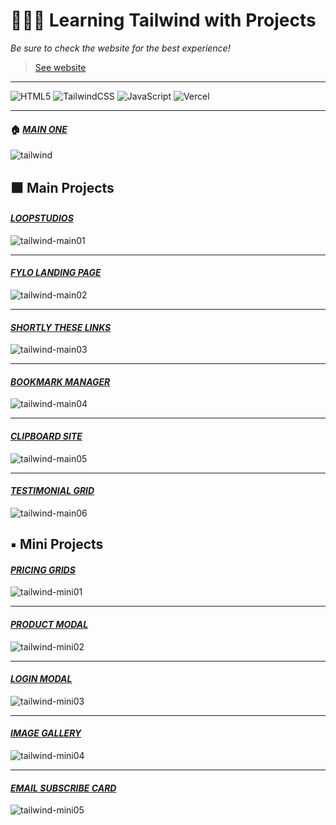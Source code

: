 # 🏄🏻‍♂️ Learning Tailwind with Projects

*Be sure to check the website for the best experience!*
> [See website](https://tailwind-projects.vercel.app/)
<hr />

![HTML5](https://img.shields.io/badge/html5-%23E34F26.svg?style=for-the-badge&logo=html5&logoColor=white)
![TailwindCSS](https://img.shields.io/badge/tailwindcss-%2338B2AC.svg?style=for-the-badge&logo=tailwind-css&logoColor=white)
![JavaScript](https://img.shields.io/badge/javascript-%23323330.svg?style=for-the-badge&logo=javascript&logoColor=%23F7DF1E)
![Vercel](https://img.shields.io/badge/vercel-%23000000.svg?style=for-the-badge&logo=vercel&logoColor=white)
<hr />

#### 🏠 [*MAIN ONE*](https://tailwind-projects.vercel.app/)

![tailwind](https://user-images.githubusercontent.com/46372998/178103920-a2104292-cebb-4e1e-8abb-946119f9d812.png)

## ⬛️ Main Projects

#### [*LOOPSTUDIOS*](https://tailwind-projects.vercel.app/main-projects/loopstudios/index.html)

![tailwind-main01](https://user-images.githubusercontent.com/46372998/178103735-3b928be7-8521-43b1-b1e1-d817862e033d.png)
<hr />

#### [*FYLO LANDING PAGE*](https://tailwind-projects.vercel.app/main-projects/fylo/index.html)

![tailwind-main02](https://user-images.githubusercontent.com/46372998/178103772-8170f8e5-f4ba-4b0e-860d-4e9c9d173e18.png)
<hr />

#### [*SHORTLY THESE LINKS*](https://tailwind-projects.vercel.app/main-projects/shortly/index.html)

![tailwind-main03](https://user-images.githubusercontent.com/46372998/178103799-b7c61657-f237-40e1-b28d-7e4ac29b63ce.png)
<hr />

#### [*BOOKMARK MANAGER*](https://tailwind-projects.vercel.app/main-projects/bookmark/index.html)

![tailwind-main04](https://user-images.githubusercontent.com/46372998/178103828-22bfcbb8-bd2e-43f8-a8c9-582bf6c018d4.png)
<hr />

#### [*CLIPBOARD SITE*](https://tailwind-projects.vercel.app/main-projects/clipboard/index.html)

![tailwind-main05](https://user-images.githubusercontent.com/46372998/178103859-76b64b80-3915-435f-a10a-8bf735913bab.png)
<hr />

#### [*TESTIMONIAL GRID*](https://tailwind-projects.vercel.app/main-projects/testimonials/index.html)

![tailwind-main06](https://user-images.githubusercontent.com/46372998/178103901-636c906d-796c-4194-881e-a163633b14a5.png)

## ▪️ Mini Projects

#### [*PRICING GRIDS*](https://tailwind-projects.vercel.app/mini-projects/pricing-grids/index.html)

![tailwind-mini01](https://user-images.githubusercontent.com/46372998/178104156-c7711fa1-c350-4ef9-a3a2-8bce7f9e7565.png)
<hr />

#### [*PRODUCT MODAL*](https://tailwind-projects.vercel.app/mini-projects/product-modal/index.html)

![tailwind-mini02](https://user-images.githubusercontent.com/46372998/178104176-47559afc-e061-49a3-897c-ded1cf3768ec.png)
<hr />

#### [*LOGIN MODAL*](https://tailwind-projects.vercel.app/mini-projects/login-modal/index.html)

![tailwind-mini03](https://user-images.githubusercontent.com/46372998/178104192-c8d7f0a0-be59-4255-aeec-172762b13421.png)
<hr />

#### [*IMAGE GALLERY*](https://tailwind-projects.vercel.app/mini-projects/image-gallery/index.html)

![tailwind-mini04](https://user-images.githubusercontent.com/46372998/178104216-0c9ded6e-ffe4-4dd7-adab-969fa52eed14.png)
<hr />

#### [*EMAIL SUBSCRIBE CARD*](https://tailwind-projects.vercel.app/mini-projects/email-card/index.html)

![tailwind-mini05](https://user-images.githubusercontent.com/46372998/178104232-40822097-c788-4203-ae28-6b06a2f63ba5.png)
